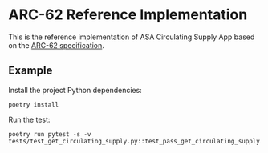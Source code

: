 # ARC-62 Reference Implementation

This is the reference implementation of ASA Circulating Supply App based on the
[ARC-62 specification](../../ARCs/arc-0062.md).

## Example

Install the project Python dependencies:

`poetry install`

Run the test:

```shell
poetry run pytest -s -v tests/test_get_circulating_supply.py::test_pass_get_circulating_supply
``` 
